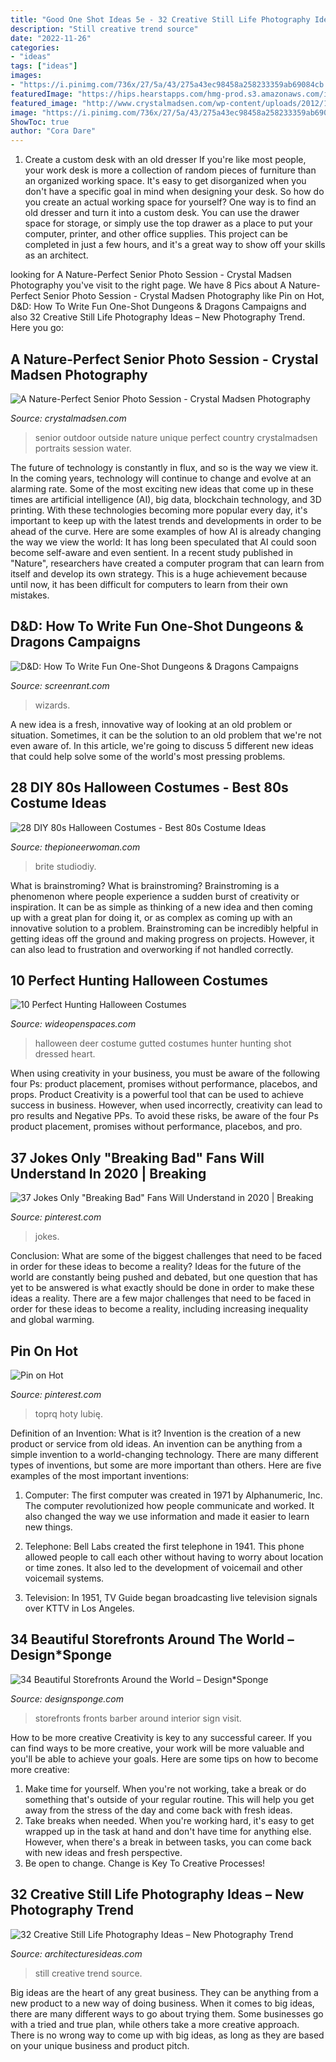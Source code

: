 ```yaml
---
title: "Good One Shot Ideas 5e - 32 Creative Still Life Photography Ideas – New Photography Trend"
description: "Still creative trend source"
date: "2022-11-26"
categories:
- "ideas"
tags: ["ideas"]
images:
- "https://i.pinimg.com/736x/27/5a/43/275a43ec98458a258233359ab69084cb.jpg"
featuredImage: "https://hips.hearstapps.com/hmg-prod.s3.amazonaws.com/images/light-brite-costume-diy-80s-costumes-1590183488.jpg?crop=1xw:1xh;center,top&amp;resize=480:*"
featured_image: "http://www.crystalmadsen.com/wp-content/uploads/2012/11/Outdoor-Senior-Pic-Ideas_005-682x1024.jpg"
image: "https://i.pinimg.com/736x/27/5a/43/275a43ec98458a258233359ab69084cb.jpg"
ShowToc: true
author: "Cora Dare"
---
```



1. Create a custom desk with an old dresser
If you're like most people, your work desk is more a collection of random pieces of furniture than an organized working space. It's easy to get disorganized when you don't have a specific goal in mind when designing your desk. So how do you create an actual working space for yourself? One way is to find an old dresser and turn it into a custom desk. You can use the drawer space for storage, or simply use the top drawer as a place to put your computer, printer, and other office supplies. This project can be completed in just a few hours, and it's a great way to show off your skills as an architect.

	

		
looking for A Nature-Perfect Senior Photo Session - Crystal Madsen Photography you've visit to the right page. We have 8 Pics about A Nature-Perfect Senior Photo Session - Crystal Madsen Photography like Pin on Hot, D&amp;D: How To Write Fun One-Shot Dungeons &amp; Dragons Campaigns and also 32 Creative Still Life Photography Ideas – New Photography Trend. Here you go:
		
    
## A Nature-Perfect Senior Photo Session - Crystal Madsen Photography

<img loading=lazy src="http://www.crystalmadsen.com/wp-content/uploads/2012/11/Outdoor-Senior-Pic-Ideas_005-682x1024.jpg" onerror="this.onerror=null;this.src='https://tse2.mm.bing.net/th?id=OIP.iqBscCq3Re9y7-7klSq5UwHaLH&amp;pid=15.1';" alt="A Nature-Perfect Senior Photo Session - Crystal Madsen Photography">

_Source: crystalmadsen.com_

>senior outdoor outside nature unique perfect country crystalmadsen portraits session water. 

	

The future of technology is constantly in flux, and so is the way we view it.
In the coming years, technology will continue to change and evolve at an alarming rate. Some of the most exciting new ideas that come up in these times are artificial intelligence (AI), big data, blockchain technology, and 3D printing. With these technologies becoming more popular every day, it's important to keep up with the latest trends and developments in order to be ahead of the curve. Here are some examples of how AI is already changing the way we view the world: 
It has long been speculated that AI could soon become self-aware and even sentient. In a recent study published in "Nature", researchers have created a computer program that can learn from itself and develop its own strategy. This is a huge achievement because until now, it has been difficult for computers to learn from their own mistakes.

    
## D&amp;D: How To Write Fun One-Shot Dungeons &amp; Dragons Campaigns

<img loading=lazy src="https://static2.srcdn.com/wordpress/wp-content/uploads/2020/11/Dungeons-and-Dragons-How-to-Make-a-Fun-One-Shot-Xanathar.jpg" onerror="this.onerror=null;this.src='https://tse2.mm.bing.net/th?id=OIP.QzEZ1XnTW9XLtyBbIoa93wHaDt&amp;pid=15.1';" alt="D&amp;D: How To Write Fun One-Shot Dungeons &amp; Dragons Campaigns">

_Source: screenrant.com_

>wizards. 

	

A new idea is a fresh, innovative way of looking at an old problem or situation. Sometimes, it can be the solution to an old problem that we're not even aware of. In this article, we're going to discuss 5 different new ideas that could help solve some of the world's most pressing problems.

    
## 28 DIY 80s Halloween Costumes - Best 80s Costume Ideas

<img loading=lazy src="https://hips.hearstapps.com/hmg-prod.s3.amazonaws.com/images/light-brite-costume-diy-80s-costumes-1590183488.jpg?crop=1xw:1xh;center,top&amp;resize=480:*" onerror="this.onerror=null;this.src='https://tse4.mm.bing.net/th?id=OIP.tNLmfiKnH6BcCzHB7z6oLwHaLH&amp;pid=15.1';" alt="28 DIY 80s Halloween Costumes - Best 80s Costume Ideas">

_Source: thepioneerwoman.com_

>brite studiodiy. 

	

What is brainstroming?
What is brainstroming? Brainstroming is a phenomenon where people experience a sudden burst of creativity or inspiration. It can be as simple as thinking of a new idea and then coming up with a great plan for doing it, or as complex as coming up with an innovative solution to a problem. Brainstroming can be incredibly helpful in getting ideas off the ground and making progress on projects. However, it can also lead to frustration and overworking if not handled correctly.

    
## 10 Perfect Hunting Halloween Costumes

<img loading=lazy src="http://photos.costume-works.com/full/gutted_out_deer_n_hunter.jpg" onerror="this.onerror=null;this.src='https://tse2.mm.bing.net/th?id=OIP.1g6fchUBhIjDdIPpB968eAHaLH&amp;pid=15.1';" alt="10 Perfect Hunting Halloween Costumes">

_Source: wideopenspaces.com_

>halloween deer costume gutted costumes hunter hunting shot dressed heart. 

	

When using creativity in your business, you must be aware of the following four Ps: product placement, promises without performance, placebos, and props. Product
Creativity is a powerful tool that can be used to achieve success in business. However, when used incorrectly, creativity can lead to pro results and Negative PPs. To avoid these risks, be aware of the four Ps product placement, promises without performance, placebos, and pro.

    
## 37 Jokes Only &quot;Breaking Bad&quot; Fans Will Understand In 2020 | Breaking

<img loading=lazy src="https://i.pinimg.com/736x/27/5a/43/275a43ec98458a258233359ab69084cb.jpg" onerror="this.onerror=null;this.src='https://tse3.mm.bing.net/th?id=OIP.2cH-ERq0BM4rd7_04k63XQHaE5&amp;pid=15.1';" alt="37 Jokes Only &quot;Breaking Bad&quot; Fans Will Understand in 2020 | Breaking">

_Source: pinterest.com_

>jokes. 

	

Conclusion: What are some of the biggest challenges that need to be faced in order for these ideas to become a reality?
Ideas for the future of the world are constantly being pushed and debated, but one question that has yet to be answered is what exactly should be done in order to make these ideas a reality. There are a few major challenges that need to be faced in order for these ideas to become a reality, including increasing inequality and global warming.

    
## Pin On Hot

<img loading=lazy src="https://i.pinimg.com/736x/ec/df/bb/ecdfbbf2d39d4ac1bdedf6010a01afe2--sexy-women-sexy-girls.jpg" onerror="this.onerror=null;this.src='https://tse1.mm.bing.net/th?id=OIP.9q9axTxpDSvxdvbrCDiCuwHaLH&amp;pid=15.1';" alt="Pin on Hot">

_Source: pinterest.com_

>toprq hoty lubię. 

	

Definition of an Invention: What is it?
Invention is the creation of a new product or service from old ideas. An invention can be anything from a simple invention to a world-changing technology. There are many different types of inventions, but some are more important than others. Here are five examples of the most important inventions: 
1) Computer: The first computer was created in 1971 by Alphanumeric, Inc. The computer revolutionized how people communicate and worked. It also changed the way we use information and made it easier to learn new things.

2) Telephone: Bell Labs created the first telephone in 1941. This phone allowed people to call each other without having to worry about location or time zones. It also led to the development of voicemail and other voicemail systems.

3) Television: In 1951, TV Guide began broadcasting live television signals over KTTV in Los Angeles.

    
## 34 Beautiful Storefronts Around The World – Design*Sponge

<img loading=lazy src="https://www.designsponge.com/wp-content/uploads/2016/02/lucyfives-copy.jpg" onerror="this.onerror=null;this.src='https://tse4.mm.bing.net/th?id=OIP.LhrrKyYTiW5qmYrj9WtYygHaHc&amp;pid=15.1';" alt="34 Beautiful Storefronts Around the World – Design*Sponge">

_Source: designsponge.com_

>storefronts fronts barber around interior sign visit. 

	

How to be more creative
Creativity is key to any successful career. If you can find ways to be more creative, your work will be more valuable and you'll be able to achieve your goals. Here are some tips on how to become more creative: 
1. Make time for yourself. When you're not working, take a break or do something that's outside of your regular routine. This will help you get away from the stress of the day and come back with fresh ideas. 
2. Take breaks when needed. When you're working hard, it's easy to get wrapped up in the task at hand and don't have time for anything else. However, when there's a break in between tasks, you can come back with new ideas and fresh perspective. 
3. Be open to change. Change is Key To Creative Processes!

    
## 32 Creative Still Life Photography Ideas – New Photography Trend

<img loading=lazy src="http://architecturesideas.com/wp-content/uploads/2017/08/18-5.jpg" onerror="this.onerror=null;this.src='https://tse2.mm.bing.net/th?id=OIP.FO2bTlnJL9J9HLiH3ovPBgHaE7&amp;pid=15.1';" alt="32 Creative Still Life Photography Ideas – New Photography Trend">

_Source: architecturesideas.com_

>still creative trend source. 

	

Big ideas are the heart of any great business. They can be anything from a new product to a new way of doing business. When it comes to big ideas, there are many different ways to go about trying them. Some businesses go with a tried and true plan, while others take a more creative approach. There is no wrong way to come up with big ideas, as long as they are based on your unique business and product pitch.

